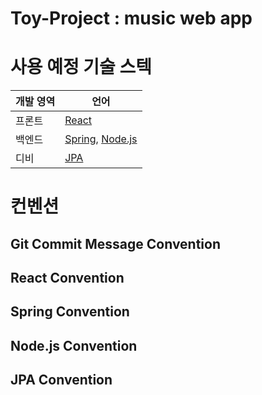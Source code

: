 # Toy-Project : music web app

# 사용 예정 기술 스텍
| 개발 영역 | 언어                                                             |
|-----|----------------------------------------------------------------|
|프론트| [React](https://ko.legacy.reactjs.org/)                        |
|백엔드| [Spring](https://spring.io/), [Node.js](https://nodejs.org/en) |
|디비| [JPA](https://spring.io/projects/spring-data-jpa)              |
# 컨벤션
## Git Commit Message Convention
## React Convention
## Spring Convention
## Node.js Convention
## JPA Convention

